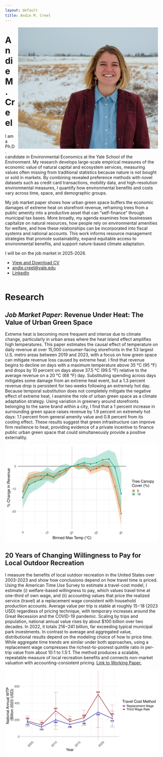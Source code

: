 ```yaml
---
layout: default
title: Andie M. Creel
---
```


<div style="float: right; margin-left: 10px; margin-bottom: 10px;">
    <img src="photos/DSC_0102.jpg" alt="Andie Creel" style="max-height: 400px;">
</div>

# Andie M. Creel 
I am a Ph.D. candidate in Environmental Economics at the Yale School of the Environment. My research develops large-scale empirical measures of the economic value of natural capital and ecosystem services, measuring values often missing from traditional statistics because nature is not bought or sold in markets. By combining revealed preference methods with novel datasets such as credit card transactions, mobility data, and high-resolution environmental measures, I quantify how environmental benefits and costs vary across time, space, and demographic groups.

My job market paper shows how urban green space buffers the economic damages of extreme heat on storefront revenue, reframing trees from a public amenity into a productive asset that can “self-finance” through municipal tax bases. More broadly, my agenda examines how businesses capitalize on natural resources, how people rely on environmental amenities for welfare, and how these relationships can be incorporated into fiscal systems and national accounts. This work informs resource management strategies that promote sustainability, expand equitable access to environmental benefits, and support nature-based climate adaptation.

I will be on the job market in 2025-2026.

- [View and Download CV](creel_cv.pdf)
- [andie.creel@yale.edu](mailto:andie.creel@yale.edu)
- [LinkedIn](https://www.linkedin.com/in/andie-creel-7552b9b1/)

<div style="clear: both;"></div>

# Research

## *Job Market Paper*: Revenue Under Heat: The Value of Urban Green Space

Extreme heat is becoming more frequent and intense due to climate change, particularly in urban areas where the heat island effect amplifies high temperatures. This paper estimates the causal effect of temperature on daily revenue at over 15,000 consumer-facing storefronts in the 53 largest U.S. metro areas between 2019 and 2023, with a focus on how green space can mitigate revenue loss caused by extreme heat. I find that revenue begins to decline on days with a maximum temperature above 35 °C (95 °F) and drops by 10 percent on days above 37.5 °C (99.5 °F) relative to the average revenue on a 20 °C (68 °F) day. Substituting spending across days mitigates some damage from an extreme heat event, but a 1.3 percent revenue drop is persistent for two weeks following an extremely hot day. Because temporal substitution does not completely mitigate the negative effect of extreme heat, I examine the role of urban green space as a climate adaptation strategy. Using variation in greenery around storefronts belonging to the same brand within a city, I find that a 1 percent increase in surrounding green space raises revenue by 1.9 percent on extremely hot days: 1.1 percent from general amenity value and 0.8 percent from its cooling effect. These results suggest that green infrastructure can improve firm resilience to heat, providing evidence of a private incentive to finance public urban green space that could simultaneously provide a positive externality. 

![Figure 2](figures/green_space_2.5.jpg)

## 20 Years of Changing Willingness to Pay for Local Outdoor Recreation

I measure the benefits of local outdoor recreation in the United States over 2003-2023 and show how conclusions depend on how travel time is priced. Using the American Time Use Survey to estimate a travel-cost model, I estimate (i) welfare-based willingness to pay, which values travel time at one-third of own wage, and (ii) accounting values that price the realized service (travel) at a replacement wage consistent with household production accounts. Average value per trip is stable at roughly $15-$18 (2023 USD) regardless of pricing technique, with temporary increases around the Great Recession and the COVID-19 pandemic. Scaling by trips and population, national annual value rises by about $100 billion over two decades. In 2022, it totals $216-$241 billion, far exceeding typical municipal park investments. In contrast to average and aggregated value, distributional results depend on the modeling choice of how to price time. While aggregate time trends are similar under both approaches, using a replacement wage compresses the richest-to-poorest quintile ratio in per-trip value from about 10:1 to 1.5:1. The method produces a scalable, repeatable measure of local recreation benefits and connects non-market valuation with accounting-consistent pricing. [Link to Working Paper.](working_papers/creel_local_recreation.pdf)


![Figure 1](figures/pref_WTP_national.png)




